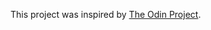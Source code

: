 This project was inspired by [The Odin Project](https://www.theodinproject.com/courses/web-development-101/lessons/etch-a-sketch-project).
